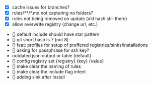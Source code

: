 - [x] cache issues for branches?
- [x] rules/**/*.md not capturing no folders?
- [x] rules not being removed on update (old hash still there)
- [x] allow overwrite registry (change url, etc.)
- [] default include should have star pattern
- [] git short hash is 7 (not 8)
- [] feat: profiles for setup of preffered registries/sinks/installations
- [] asking for passphrase for ssh key?
- outdated json output or table (default)
- [] config registry set {registry} {key} {value}
- [] make clear the naming of rules
- [] make clear the include flag intent
- [] adding sink after install
